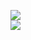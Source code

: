[![](https://img.shields.io/badge/Made%20With-Github%20Spray-lightgrey.svg?style=for-the-badge&logo=github)](https://github.com/Annihil/github-spray#9002)  
[![](https://i.imgur.com/2DrTn0Z.gif)](https://github.com/Annihil/github-spray)